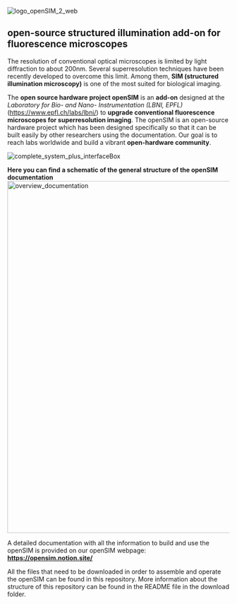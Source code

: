 ![logo_openSIM_2_web](https://user-images.githubusercontent.com/86475520/212356701-c132e995-8311-4163-8fa1-5fb2befc1db8.jpg)

## open-source structured illumination add-on for fluorescence microscopes

The resolution of conventional optical microscopes is limited by light diffraction to about 200nm. Several superresolution techniques have been recently developed to overcome this limit. Among them, **SIM (structured illumination microscopy)** is one of the most suited for biological imaging.

The **open source hardware project openSIM** is an **add-on** designed at the *Laboratory for Bio- and Nano- Instrumentation (LBNI, EPFL)* (https://www.epfl.ch/labs/lbni/) to **upgrade conventional fluorescence microscopes for superresolution imaging**. The openSIM is an open-source hardware project which has been designed specifically so that it can be built easily by other researchers using the documentation. Our goal is to reach labs worldwide and build a vibrant **open-hardware community**.


![complete_system_plus_interfaceBox](https://user-images.githubusercontent.com/86475520/212357468-83f90d43-9c7b-406f-bd18-69fa4d78f1af.jpeg)


**Here you can find a schematic of the general structure of the openSIM documentation**
<img width="797" alt="overview_documentation" src="https://github.com/EstherRaeth/openSIM_LBNI/assets/86475520/f833172e-2d4c-440c-aff6-8799e7cade40">


A detailed documentation with all the information to build and use the openSIM is provided on our openSIM webpage: 
**https://opensim.notion.site/**

All the files that need to be downloaded in order to assemble and operate the openSIM can be found in this repository. 
More information about the structure of this repository can be found in the README file in the download folder. 



